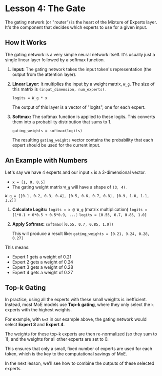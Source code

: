 # Lesson 4: The Gate

The gating network (or "router") is the heart of the Mixture of Experts layer. It's the component that decides which experts to use for a given input.

## How it Works

The gating network is a very simple neural network itself. It's usually just a single linear layer followed by a softmax function.

1.  **Input:** The gating network takes the input token's representation (the output from the attention layer).

2.  **Linear Layer:** It multiplies the input by a weight matrix, `W_g`. The size of this matrix is `(input_dimension, num_experts)`.

    `logits = W_g * x`

    The output of this layer is a vector of "logits", one for each expert.

3.  **Softmax:** The softmax function is applied to these logits. This converts them into a probability distribution that sums to 1.

    `gating_weights = softmax(logits)`

    The resulting `gating_weights` vector contains the probability that each expert should be used for the current input.

## An Example with Numbers

Let's say we have 4 experts and our input `x` is a 3-dimensional vector.

-   `x = [1, 0, 0.5]`
-   The gating weight matrix `W_g` will have a shape of `(3, 4)`.

`W_g = [[0.1, 0.2, 0.3, 0.4], [0.5, 0.6, 0.7, 0.8], [0.9, 1.0, 1.1, 1.2]]`

1.  **Calculate Logits:**
    `logits = x @ W_g` (matrix multiplication)
    `logits = [1*0.1 + 0*0.5 + 0.5*0.9, ...]`
    `logits = [0.55, 0.7, 0.85, 1.0]`

2.  **Apply Softmax:**
    `softmax([0.55, 0.7, 0.85, 1.0])`

    This will produce a result like:
    `gating_weights = [0.21, 0.24, 0.28, 0.27]`

This means:
- Expert 1 gets a weight of 0.21
- Expert 2 gets a weight of 0.24
- Expert 3 gets a weight of 0.28
- Expert 4 gets a weight of 0.27

## Top-k Gating

In practice, using all the experts with these small weights is inefficient. Instead, most MoE models use **Top-k gating**, where they only select the `k` experts with the highest weights.

For example, with `k=2` in our example above, the gating network would select **Expert 3** and **Expert 4**.

The weights for these top-k experts are then re-normalized (so they sum to 1), and the weights for all other experts are set to 0.

This ensures that only a small, fixed number of experts are used for each token, which is the key to the computational savings of MoE.

In the next lesson, we'll see how to combine the outputs of these selected experts.